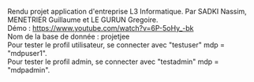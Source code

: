 Rendu projet application d'entreprise L3 Informatique. Par SADKI Nassim, MENETRIER Guillaume et LE GURUN Gregoire.  
Démo : https://www.youtube.com/watch?v=6P-5oHy_-bk  
Nom de la base de donnée : projetjee  
Pour tester le profil utilisateur, se connecter avec "testuser" mdp = "mdpuser1".  
Pour tester le profil admin, se connecter avec "testadmin" mdp = "mdpadmin".  

